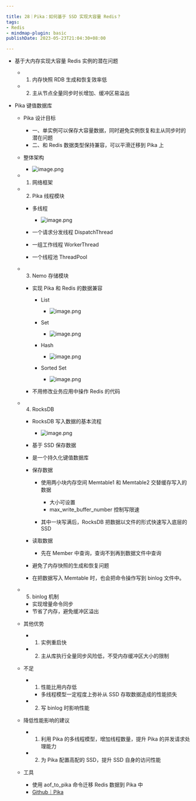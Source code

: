 ```yaml
---

title: 28｜Pika：如何基于 SSD 实现大容量 Redis？
tags:
- Redis
- mindmap-plugin: basic
publishDate: 2023-05-23T21:04:30+08:00

---
```


- 基于大内存实现大容量 Redis 实例的潜在问题

  - 1. 内存快照 RDB 生成和恢复效率低
  - 2. 主从节点全量同步时长增加、缓冲区易溢出

- Pika 键值数据库

  - Pika 设计目标

    - 一、单实例可以保存大容量数据，同时避免实例恢复和主从同步时的潜在问题
    - 二、和 Redis 数据类型保持兼容，可以平滑迁移到 Pika 上

  - 整体架构
    - ![image.png](https://cdn.jsdelivr.net/gh/11ze/static/images/redis-28-1.png)

  - 1. 网络框架
  - 2. Pika 线程模块

    - 多线程
      - ![image.png](https://cdn.jsdelivr.net/gh/11ze/static/images/redis-28-2.png)

    - 一个请求分发线程 DispatchThread
    - 一组工作线程 WorkerThread
    - 一个线程池 ThreadPool

  - 3. Nemo 存储模块

    - 实现 Pika 和 Redis 的数据兼容

      - List
        - ![image.png](https://cdn.jsdelivr.net/gh/11ze/static/images/redis-28-3.png)

      - Set
        - ![image.png](https://cdn.jsdelivr.net/gh/11ze/static/images/redis-28-4.png)

      - Hash
        - ![image.png](https://cdn.jsdelivr.net/gh/11ze/static/images/redis-28-5.png)

      - Sorted Set
        - ![image.png](https://cdn.jsdelivr.net/gh/11ze/static/images/redis-28-6.png)


    - 不用修改业务应用中操作 Redis 的代码

  - 4. RocksDB

    - RocksDB 写入数据的基本流程
      - ![image.png](https://cdn.jsdelivr.net/gh/11ze/static/images/redis-28-7.png)

    - 基于 SSD 保存数据
    - 是一个持久化键值数据库
    - 保存数据

      - 使用两小块内存空间 Memtable1 和 Memtable2 交替缓存写入的数据

        - 大小可设置
        - max_write_buffer_number 控制写限速

      - 其中一块写满后，RocksDB 把数据以文件的形式快速写入底层的 SSD

    - 读取数据

      - 先在 Member 中查询，查询不到再到数据文件中查询

    - 避免了内存快照的生成和恢复问题
    - 在把数据写入 Memtable 时，也会把命令操作写到 binlog 文件中。

  - 5. binlog 机制

    - 实现增量命令同步
    - 节省了内存，避免缓冲区溢出

  - 其他优势

    - 1. 实例重启快
    - 2. 主从库执行全量同步风险低，不受内存缓冲区大小的限制

  - 不足

    - 1. 性能比用内存低

      - 多线程模型一定程度上弥补从 SSD 存取数据造成的性能损失

    - 2. 写 binlog 时影响性能

  - 降低性能影响的建议

    - 1. 利用 Pika 的多线程模型，增加线程数量，提升 Pika 的并发请求处理能力
    - 2. 为 Pika 配置高配的 SSD，提升 SSD 自身的访问性能

  - 工具

    - 使用 aof_to_pika 命令迁移 Redis 数据到 Pika 中
    - [Github｜Pika](https://github.com/OpenAtomFoundation/pika/wiki)
